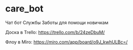 # care_bot
Чат бот Службы Заботы для помощи новичкам

Доска в Trello:
https://trello.com/b/24zeDbuM/

Флоу в Miro:
https://miro.com/app/board/o9J_kwhULBc=/
